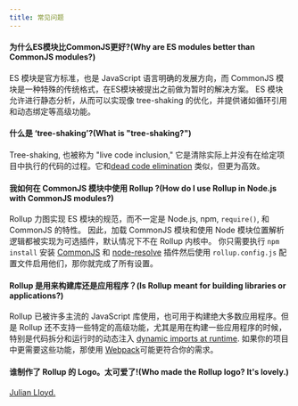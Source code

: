 ```yaml
---
title: 常见问题
---
```


#### 为什么ES模块比CommonJS更好?(Why are ES modules better than CommonJS modules?)

ES 模块是官方标准，也是 JavaScript 语言明确的发展方向，而 CommonJS 模块是一种特殊的传统格式，在ES模块被提出之前做为暂时的解决方案。 ES 模块允许进行静态分析，从而可以实现像 tree-shaking 的优化，并提供诸如循环引用和动态绑定等高级功能。

#### 什么是 ‘tree-shaking’?(What is "tree-shaking?")

Tree-shaking, 也被称为 "live code inclusion," 它是清除实际上并没有在给定项目中执行的代码的过程。它和[dead code elimination](https://medium.com/@Rich_Harris/tree-shaking-versus-dead-code-elimination-d3765df85c80#.jnypozs9n) 类似，但更为高效。

#### 我如何在 CommonJS 模块中使用 Rollup ?(How do I use Rollup in Node.js with CommonJS modules?)

Rollup 力图实现 ES 模块的规范，而不一定是 Node.js, npm, `require()`, 和 CommonJS 的特性。 因此，加载 CommonJS 模块和使用 Node 模块位置解析逻辑都被实现为可选插件，默认情况下不在 Rollup 内核中。 你只需要执行 `npm install` 安装 [CommonJS](https://github.com/rollup/rollup-plugin-commonjs) 和 [node-resolve](https://github.com/rollup/rollup-plugin-node-resolve) 插件然后使用 `rollup.config.js` 配置文件启用他们，那你就完成了所有设置。

#### Rollup 是用来构建库还是应用程序？(Is Rollup meant for building libraries or applications?)

Rollup 已被许多主流的 JavaScript 库使用，也可用于构建绝大多数应用程序。但是 Rollup 还不支持一些特定的高级功能，尤其是用在构建一些应用程序的时候，特别是代码拆分和运行时的动态注入 [dynamic imports at runtime](https://github.com/tc39/proposal-dynamic-import). 如果你的项目中更需要这些功能，那使用 [Webpack](https://webpack.js.org/)可能更符合你的需求。

#### 谁制作了 Rollup 的 Logo。太可爱了!(Who made the Rollup logo? It's lovely.)

[Julian Lloyd.](https://twitter.com/jlmakes)
